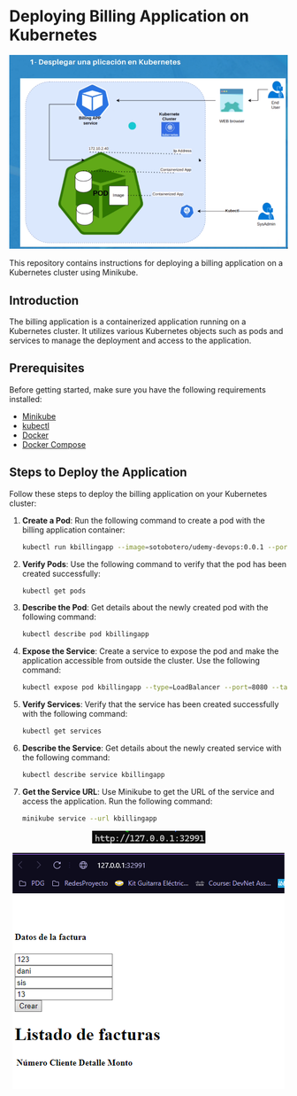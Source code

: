 # Deploying Billing Application on Kubernetes

<p align="center">
  <img src="images/image3.png" alt="Image 12">
</p>

This repository contains instructions for deploying a billing application on a Kubernetes cluster using Minikube.

## Introduction
The billing application is a containerized application running on a Kubernetes cluster. It utilizes various Kubernetes objects such as pods and services to manage the deployment and access to the application.

## Prerequisites
Before getting started, make sure you have the following requirements installed:
- [Minikube](https://minikube.sigs.k8s.io/docs/start/)
- [kubectl](https://k8s-docs.netlify.app/en/docs/tasks/tools/install-kubectl/)
- [Docker](https://docs.docker.com/engine/install/ubuntu/)
- [Docker Compose](https://docs.docker.com/compose/install/)

## Steps to Deploy the Application
Follow these steps to deploy the billing application on your Kubernetes cluster:

1. **Create a Pod**: Run the following command to create a pod with the billing application container:
    ```bash
    kubectl run kbillingapp --image=sotobotero/udemy-devops:0.0.1 --port=80
    ```

2. **Verify Pods**: Use the following command to verify that the pod has been created successfully:
    ```bash
    kubectl get pods
    ```

3. **Describe the Pod**: Get details about the newly created pod with the following command:
    ```bash
    kubectl describe pod kbillingapp
    ```

4. **Expose the Service**: Create a service to expose the pod and make the application accessible from outside the cluster. Use the following command:
    ```bash
    kubectl expose pod kbillingapp --type=LoadBalancer --port=8080 --target-port=80
    ```


5. **Verify Services**: Verify that the service has been created successfully with the following command:
    ```bash
    kubectl get services
    ```

6. **Describe the Service**: Get details about the newly created service with the following command:
    ```bash
    kubectl describe service kbillingapp
    ```

7. **Get the Service URL**: Use Minikube to get the URL of the service and access the application. Run the following command:
    ```bash
    minikube service --url kbillingapp
    ```

<p align="center">
  <img src="images/image1.png" alt="Image 12" >
</p>
<p align="center">
  <img src="images/image2.png" alt="Image 12">
</p>


